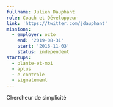 ```yaml
---
fullname: Julien Dauphant
role: Coach et Développeur
link: 'https://twitter.com/jdauphant'
missions:
  - employer: octo
    end: '2019-08-31'
    start: '2016-11-03'
    status: independent
startups:
  - plante-et-moi
  - aplus
  - e-controle
  - signalement
---
```


Chercheur de simplicité

